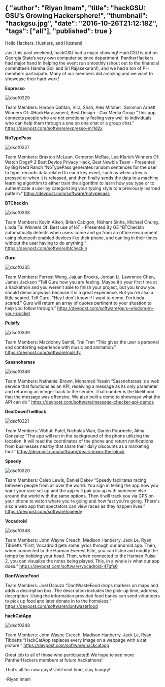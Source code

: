 {
  "author": "Riyan Imam",
  "title": "hackGSU: GSU’s Growing Hackersphere!",
  "thumbnail": "hackgsu.jpg",
  "date": "2016-10-26T21:12:18Z",
  "tags": ["all"],
  "published": true
}
---
Hello Hackers, Hustlers, and Hipsters!

Just this past weekend, hackGSU had a major showing! HackGSU is put on Georgia State’s very own computer science department. PantherHackers had major hand in helping the event run smoothly (shout out to the financial committee’s Harsha Goli and Sri Rajasekaran!), and we had a ton of PH members participate. Many of our members did amazing and we want to showcase their hard work!

**Expresso**

![dscf0329](http://imgur.com/FNo8O8i.jpg)

 Team Members: Haroon Qahtan, Viraj Shah, Alex Mitchell, Solomon Arnett Winners Of: #HackHarassment, Best Design - Cox Media Group “This app connects people who are not emotionally feeling very well to individuals who can help them through a one on one chat or a group chat.”
 <https://devpost.com/software/expresso-mr1d2x>

 **NoTypePass**

![dscf0327](http://imgur.com/URrvDKq.jpg)

 Team Members: Braxton McLean, Cameron McRae, Lee Klarich Winners Of: Watch Dogs® 2 Best Device Privacy Hack, Best Newbie Team - Presented by Big Nerd Ranch “NoTypePass generates random sentences for the user to type, records data related to each key event, such as when a key is pressed or when it is released, and then finally sends the data to a machine learning algorithm to either train the algorithm to learn how you type or to authenticate a user by categorizing your typing style to a previously learned pattern.”
 <https://devpost.com/software/notypepass>

 **BTCheckIn**

![dscf0338](http://imgur.com/ggZOJmX.jpg)

 Team Members: Kevin Aiken, Brian Cabigon, Nishant Sinha, Michael Chung, Linda Tai Winners Of: Best use of IoT - Presented By GE “BTCheckIn automatically detects when users come and go from an office environment using bluetooth enabled devices like their phone, and can log in their times without the user having to do anything.”
 <https://devpost.com/software/btcheckin>

 **Guru**

![dscf0335](http://imgur.com/CsdfdBQ.jpg)

 Team Members: Forrest Wong, Jajuan Brooks, Jordan Li, Lawrence Chen, James Jackson “Tell Guru how you are feeling. Maybe it’s your first time at a hackathon and you weren’t able to finish your project, but you know you should demo anyways because it is a great experience. But you're also a little scared. Tell Guru. "Hey I don't know if I want to demo. I'm kinda scared." Guru will return an array of quotes pertinent to your situation to help you follow through.”
 <https://devpost.com/software/guru-wisdom-in-your-pocket>

 **Pulsify**

![dscf0339](http://imgur.com/ujo2hme.jpg)

 Team Members: Macdonny Saintil, Trai Tran “This gives the user a personal and comforting experience with music and animation.”
 <https://devpost.com/software/pulsify>

 **Saasnoharass**

![dscf0346](http://imgur.com/NFfm5Jo.jpg)

 Team Members: Nathaniel Brown, Mohamed Yassin “Sassnoharass is a web service that functions as an API, receiving a message as its only parameter and returning an integer back to the sender. That number is the likelihood that the message was offensive. We also built a demo to showcase what the API can do.”
 <https://devpost.com/software/message-checker-api-demos>

 **DealDownTheBlock**

![dscf0321](http://imgur.com/qQEGwhN.jpg)

 Team Members: Vibhuti Patel, Nicholas Wan, Darien Pourmehr, Alma Gonzalez “The app will run in the background of the phone utilizing the location. It will read the coordinates of the phone and return notifications from businesses nearby that share their daily discounts as a marketing tool.”
 <https://devpost.com/software/deals-down-the-block>

 **Speedy**

![dscf0320](http://imgur.com/odYijC0.jpg)

 Team Members: Caleb Lewis, Daniel Dakev “Speedy facilitates racing between people from all over the world. You sign in telling the app how you want your race set up and the app will pair you up with someone else around the world with the same options. Then it will track you via GPS on your phone to watch where you're going and how fast you're going. There's also a web app that spectators can view races as they happen lives.”
 <https://devpost.com/software/speedy>

 **Vocadroid**

![dscf0348](http://imgur.com/dq2QgFz.jpg)

 Team Members: John Wayne Creech, Madison Hanberry, Jack Le, Ryan Tibbetts “First, Vocadroid gets some lyrics through our android app. Then, when connected to the Harman Everest Elite, you can listen and modify the tempo by bobbing your head. Then, when connected to the Harman Pulse 2, you can visualize the notes being played. This, in a whole is what our app does.”
 <https://devpost.com/software/vocadroid-47gfs6>

 **DontWasteFood**

 Team Members: Joel Dsouza “DontWasteFood drops markers on maps and adds a description box. The description includes the pick-up time, address, description. Using the information provided food banks can send volunteers to pick up food and later donate in to the homeless.”
 <https://devpost.com/software/dontwastefood>

 **hackCatApp**

![dscf0348](http://imgur.com/dq2QgFz.jpg)

 Team Members: John Wayne Creech, Madison Hanberry, Jack Le, Ryan Tibbetts “HackCatApp replaces every image on a webpage with a cat picture.”
 <https://devpost.com/software/hackcatapp>

 Great job to all of those who participated! We hope to see more PantherHackers members at future hackathons!   

 That’s all for now guys! Until next time, stay hungry!

 -Riyan Imam
